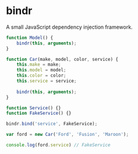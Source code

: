 bindr
=====

A small JavaScript dependency injection framework.

```js
function Model() {
    bindr(this, arguments);
}

function Car(make, model, color, service) {
    this.make = make;
    this.model = model;
    this.color = color;
    this.service = service;
    
    bindr(this, arguments);
}

function Service() {}
function FakeService() {}

bindr.bind('service', FakeService);

var ford = new Car('Ford', 'Fusion', 'Maroon');

console.log(ford.service) // FakeService
```